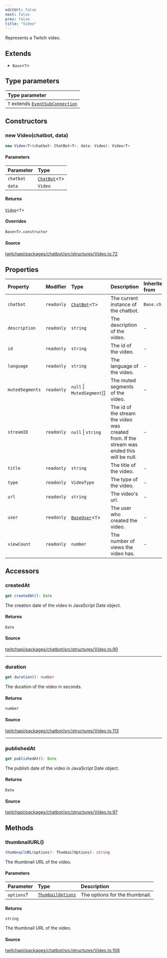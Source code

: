 ```yaml
---
editUrl: false
next: false
prev: false
title: "Video"
---
```


Represents a Twitch video.

## Extends

- `Base`\<`T`\>

## Type parameters

| Type parameter |
| :------ |
| `T` extends [`EventSubConnection`](/api/chatbot/enumerations/eventsubconnection/) |

## Constructors

### new Video(chatbot, data)

```ts
new Video<T>(chatbot: ChatBot<T>, data: Video): Video<T>
```

#### Parameters

| Parameter | Type |
| :------ | :------ |
| `chatbot` | [`ChatBot`](/api/chatbot/classes/chatbot/)\<`T`\> |
| `data` | `Video` |

#### Returns

[`Video`](/api/chatbot/classes/video/)\<`T`\>

#### Overrides

`Base<T>.constructor`

#### Source

[twitchapi/packages/chatbot/src/structures/Video.ts:72](https://github.com/pablornc/twitchapi//blob/f8a75ccd701e54db4c91e2b0128974da23f25d14/packages/chatbot/src/structures/Video.ts#L72)

## Properties

| Property | Modifier | Type | Description | Inherited from |
| :------ | :------ | :------ | :------ | :------ |
| `chatbot` | `readonly` | [`ChatBot`](/api/chatbot/classes/chatbot/)\<`T`\> | The current instance of the chatbot. | `Base.chatbot` |
| `description` | `readonly` | `string` | The description of the video. | - |
| `id` | `readonly` | `string` | The id of the video. | - |
| `language` | `readonly` | `string` | The language of the video. | - |
| `mutedSegments` | `readonly` | `null` \| `MutedSegment`[] | The muted segments of the video. | - |
| `streamID` | `readonly` | `null` \| `string` | The id of the stream the video was created from. If the stream was ended this will be null. | - |
| `title` | `readonly` | `string` | The title of the video. | - |
| `type` | `readonly` | `VideoType` | The type of the video. | - |
| `url` | `readonly` | `string` | The video's url. | - |
| `user` | `readonly` | [`BaseUser`](/api/chatbot/classes/baseuser/)\<`T`\> | The user who created the video. | - |
| `viewCount` | `readonly` | `number` | The number of views the video has. | - |

## Accessors

### createdAt

```ts
get createdAt(): Date
```

The creation date of the video in JavaScript Date object.

#### Returns

`Date`

#### Source

[twitchapi/packages/chatbot/src/structures/Video.ts:90](https://github.com/pablornc/twitchapi//blob/f8a75ccd701e54db4c91e2b0128974da23f25d14/packages/chatbot/src/structures/Video.ts#L90)

***

### duration

```ts
get duration(): number
```

The duration of the video in seconds.

#### Returns

`number`

#### Source

[twitchapi/packages/chatbot/src/structures/Video.ts:113](https://github.com/pablornc/twitchapi//blob/f8a75ccd701e54db4c91e2b0128974da23f25d14/packages/chatbot/src/structures/Video.ts#L113)

***

### publishedAt

```ts
get publishedAt(): Date
```

The publish date of the video in JavaScript Date object.

#### Returns

`Date`

#### Source

[twitchapi/packages/chatbot/src/structures/Video.ts:97](https://github.com/pablornc/twitchapi//blob/f8a75ccd701e54db4c91e2b0128974da23f25d14/packages/chatbot/src/structures/Video.ts#L97)

## Methods

### thumbnailURL()

```ts
thumbnailURL(options?: ThumbailOptions): string
```

The thumbnail URL of the video.

#### Parameters

| Parameter | Type | Description |
| :------ | :------ | :------ |
| `options`? | [`ThumbailOptions`](/api/chatbot/interfaces/thumbailoptions/) | The options for the thumbnail. |

#### Returns

`string`

The thumbnail URL of the video.

#### Source

[twitchapi/packages/chatbot/src/structures/Video.ts:106](https://github.com/pablornc/twitchapi//blob/f8a75ccd701e54db4c91e2b0128974da23f25d14/packages/chatbot/src/structures/Video.ts#L106)
